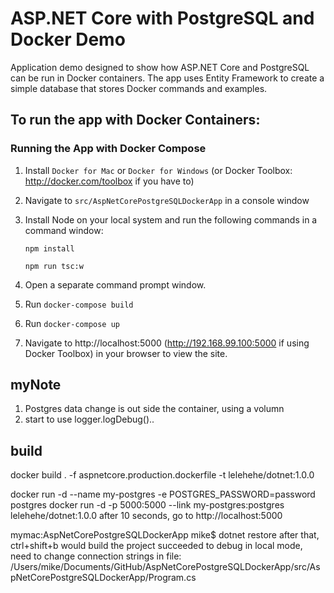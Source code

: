 # ASP.NET Core with PostgreSQL and Docker Demo

Application demo designed to show how ASP.NET Core and PostgreSQL can be run in Docker containers. 
The app uses Entity Framework to create a simple database that stores Docker commands and examples.

## To run the app with Docker Containers:

### Running the App with Docker Compose

1. Install `Docker for Mac` or `Docker for Windows` (or Docker Toolbox: http://docker.com/toolbox if you have to)

1. Navigate to `src/AspNetCorePostgreSQLDockerApp` in a console window

1. Install Node on your local system and run the following commands in a command window:

    `npm install`

    `npm run tsc:w`

1. Open a separate command prompt window.

3. Run `docker-compose build`

4. Run `docker-compose up`

1. Navigate to http://localhost:5000 (http://192.168.99.100:5000 if using Docker Toolbox) in your browser to view the site.


## myNote

1. Postgres data change is out side the container, using a volumn
2. start to use logger.logDebug()..

## build
docker build . -f aspnetcore.production.dockerfile -t lelehehe/dotnet:1.0.0

docker run -d --name my-postgres -e POSTGRES_PASSWORD=password postgres
docker run -d -p 5000:5000 --link my-postgres:postgres lelehehe/dotnet:1.0.0
after 10 seconds, go to 
http://localhost:5000

mymac:AspNetCorePostgreSQLDockerApp mike$ dotnet restore
after that, ctrl+shift+b would build the project succeeded
to debug in local mode, need to change connection strings in file: 
/Users/mike/Documents/GitHub/AspNetCorePostgreSQLDockerApp/src/AspNetCorePostgreSQLDockerApp/Program.cs


